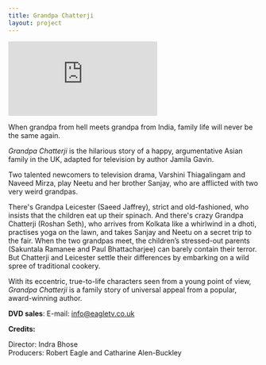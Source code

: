 ```yaml
---
title: Grandpa Chatterji
layout: project
---
```


<div class="video-container">
<iframe class="video" src="https://player.vimeo.com/video/352876742?byline=0&portrait=0" frameborder="0" allow="autoplay; fullscreen" allowfullscreen></iframe>
</div>

When grandpa from hell meets grandpa from India, family life will never be the same again.

_Grandpa Chatterji_ is the hilarious story of a happy, argumentative Asian family in the UK, adapted for television by author Jamila Gavin.

Two talented newcomers to television drama, Varshini Thiagalingam and Naveed Mirza, play Neetu and her brother Sanjay, who are afflicted with two very weird grandpas.

There's Grandpa Leicester (Saeed Jaffrey), strict and old-fashioned, who insists that the children eat up their spinach. And there's crazy Grandpa Chatterji (Roshan Seth), who arrives from Kolkata like a whirlwind in a dhoti, practises yoga on the lawn, and takes Sanjay and Neetu on a secret trip to the fair. When the two grandpas meet, the children’s stressed-out parents (Sakuntala Ramanee and Paul Bhattacharjee) can barely contain their terror. But Chatterji and Leicester settle their differences by embarking on a wild spree of traditional cookery.

With its eccentric, true-to-life characters seen from a young point of view, _Grandpa Chatterji_ is a family story of universal appeal from a popular, award-winning author.

**DVD sales**: E-mail: <a href="mailto:info@eagletv.co.uk">info@eagletv.co.uk</a>

**Credits:**

Director: Indra Bhose<br>
Producers: Robert Eagle and Catharine Alen-Buckley
